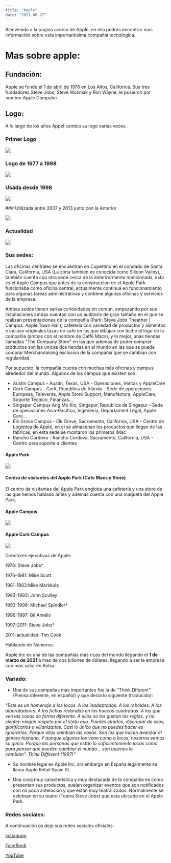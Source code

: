 ```yaml
---
title: "Apple"
date: "2021-06-27"
---
```


Bienvenido a la pagina acerca de Apple, en ella podrás encontrar mas información sobre esta importantisima compañia tecnológica.

# Mas sobre apple:

## Fundación:

Apple se fundo el 1 de abril de 1976 en Los Altos, California. Sus tres fundadores Steve Jobs, Steve Wozniak y Ron Wayne, le pusieron por nombre Apple Computer.

## Logo:

A lo largo de los años Appel cambio su logo varias veces.

### Primer Logo

![](../images/apple)

### Logo de 1977 a 1998

![](../images/apple_logo_retro.png)

### Usada desde 1998

![](../images/apple_logo_2.png)

### Utilizada entre 2007 y 2013 junto con la Anterior

![](../images/apple_logo_3.png)

### Actualidad


![](../images/apple_logo.png)


### Sus sedes:

Las oficinas centrales se encuentran en Cupertino en el condado de Santa Clara, California, USA (La zona tambien es conocida como Silicon Valley), también cuenta con otra sede cerca de la anterirormente mencionada, esta es el Apple Campus que antes de la construccion de el Apple Park funcionaba como oficina central,  actualmente continua en funcionamiento para algunas tareas administrativas y contiene algunas oficinas y servicios de la empresa.

Ambas sedes tienen varias curiosidades en común, empezando por sus instalaciones ambas cuentan con un auditorio de gran tamaño en el que se realizan presentaciones de la compañia (Park: Steve Jobs Theather | Campus: Apple Town Hall), cafetería con variedad de productos y alimentos e incluso originales tazas de cafe en las que dibujan con leche el logo de la compañia (ambas con el nombre de Caffè Macs), y lo mejor, unas tiendas llamadas "The Company Store" en las que ademas de poder comprar productos son las unicas dos tiendas en el mundo en las que se puede comprar Merchandaising exclusivo de la compañia que se cambian con regularidad.

Por supuesto, la compañia cuenta con muchas más oficinas y campus alrededor del mundo. Algunos de los campus que existen son:

- Austin Campus - Austin, Texas, USA - Operaciones, Ventas y AppleCare
- Cork Campus - Cork, Republica de Irlanda - Sede de operaciones Europeas, Televenta, Apple Store Support, Manufactura, AppleCare, Soporte Técnico, Finanzas...
- Singapur Campus Ang Mo Kio, Singapur, Republica de Singapur - Sede de operaciones Asia-Pacífico, Ingeniería, Departament Legal, Apple Care...
- Elk Grove Campus - Elk Grove, Sacramento, California, USA - Centro de Logística de Apple, en el se almacenan los productos que llegan de las fábricas, en esta sede se montaron los primeros iMac
- Rancho Cordova - Rancho Cordova, Sacramento, California, USA - Centro para soporte a clientes

#### Apple Park

![](../images/apple_park_events.jpeg)

#### Centro de visitantes del Apple Park (Cafe Macs y Store)

El centro de visitantes del Apple Park engloba una cafetería y una store de las que hemos hablado antes y ademas cuenta con una maqueta del Apple Park.




#### Apple Campus

![](../images/apple_campus.jpg)

#### Apple Cork Campus

![](../images/apple_cork_campus.jpg)

Directores ejecutivos de Apple:

1976: Steve Jobs†

1976-1981: Mike Scott

1981-1983:Mike Markkula

1983-1993: John Sculley

1993-1996: Michael Spindler†

1996-1997: Gil Amelio

1997-2011: Steve Jobs†

2011-actualidad: Tim Cook

Hablando de Números:

Apple Inc es una de las compañías mas ricas del mundo llegando el **1 de marzo de 2021** a mas de dos billones de dólares, llegando a ser la empresa con más valor en Bolsa.

### Variado:

- Una de sus campañas mas importantes fue la de “Think Diferent” (Piensa diferente, en español) y que decia lo siguiente (traducido):

_“Este es un homenaje a los locos. A los inadaptados. A los rebeldes. A los alborotadores. A las fichas redondas en los huecos cuadrados. A los que ven las cosas de forma diferente. A ellos no les gustan las reglas, y no sienten ningún respeto por el statu quo. Puedes citarlos, discrepar de ellos, glorificarlos o villanizarlos. Casi lo único que no puedes hacer es ignorarlos. Porque ellos cambian las cosas. Son los que hacen avanzar al género humano. Y aunque algunos los vean como a locos, nosotros vemos su genio. Porque las personas que están lo suficientemente locas como para pensar que pueden cambiar el mundo… son quienes lo cambian”. Think Different (1997)”_

- Su nombre legal es Apple Inc. sin embargo en España legalmente se llama Apple Retail Spain SL.

- Una cosa muy característica y muy destacada de la compañía es como presentan sus productos, suelen organizar eventos que son notificados con mi poca antelación y que están muy teatralizados. Normalmente se celebran en su teatro (Teatro Steve Jobs) que esta ubicado en el Apple Park.

### Redes sociales:

A continuación os dejo sus redes sociales oficiales:

[Instagram](https://www.instagram.com/apple/)

[FaceBook](https://es-es.facebook.com/apple/)

[YouTube](https://www.youtube.com/channel/UCE_M8A5yxnLfW0KghEeajjw)
